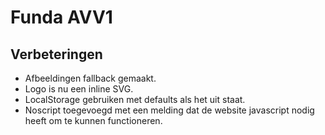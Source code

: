 # Funda AVV1

## Verbeteringen

- Afbeeldingen fallback gemaakt.
- Logo is nu een inline SVG.
- LocalStorage gebruiken met defaults als het uit staat.
- Noscript toegevoegd met een melding dat de website javascript nodig heeft om te kunnen functioneren.
